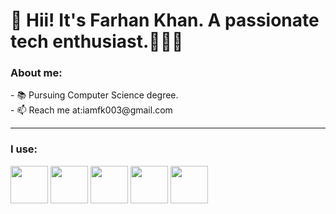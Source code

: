 <h1>👋 Hii! It's Farhan Khan. A passionate tech enthusiast.👨🏻‍💻 </h1>
<h3>About me:</h3>
- 📚 Pursuing Computer Science degree.
<!-- - 🌱 I’m currently learning ... -->
<!-- - 💞️ I’m looking to collaborate on ... -->
<br>
- 📫 Reach me at:<a src="iamfk003@gmail.com">iamfk003@gmail.com</a>
<!-- - 😄 Pronouns: ...
- ⚡ Fun fact: ... -->
<hr>
<h3>I use:</h3>
<a href="https://www.w3schools.com/html/"><img src="https://www.vectorlogo.zone/logos/w3_html5/w3_html5-icon.svg" height="60vh"></a>
<a href="https://www.w3schools.com/Css/"><img src="https://www.vectorlogo.zone/logos/w3_css/w3_css-icon.svg" height="60vh"></a>
<a href="https://www.w3schools.com/js/DEFAULT.asp"><img src="https://ih1.redbubble.net/image.316760221.5828/flat,800x800,075,f.jpg" height="60vh"></a>
<a href="https://www.java.com/en/#:~:text=OpenJDK%20Early%20Access%20Builds.%20Java%20SE%20Development%20Kit.%20%C2%A9%202024"><img src="https://www.vectorlogo.zone/logos/java/java-icon.svg" height="60vh"></a>
<a href="https://www.w3schools.com/c/index.php"><img src="https://e7.pngegg.com/pngimages/465/779/png-clipart-blue-and-white-c-logo-the-c-programming-language-computer-programming-computer-icons-programmer-blue-angle.png" height="60vh"></a>

